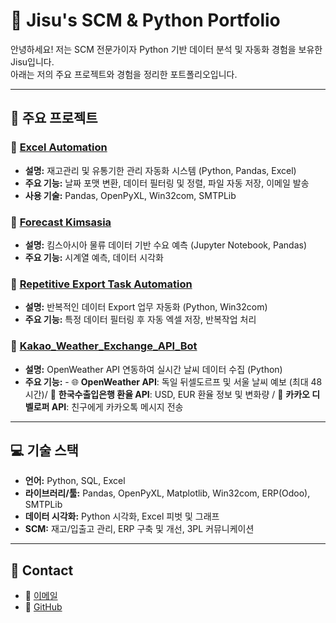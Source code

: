 # 🌊 Jisu's SCM & Python Portfolio

안녕하세요! 저는 SCM 전문가이자 Python 기반 데이터 분석 및 자동화 경험을 보유한 Jisu입니다.  
아래는 저의 주요 프로젝트와 경험을 정리한 포트폴리오입니다.

---

## 📌 주요 프로젝트

### 🔹 [Excel Automation](https://github.com/jisuseo/Excel_automation)
- **설명:** 재고관리 및 유통기한 관리 자동화 시스템 (Python, Pandas, Excel)
- **주요 기능:** 날짜 포맷 변환, 데이터 필터링 및 정렬, 파일 자동 저장, 이메일 발송
- **사용 기술:** Pandas, OpenPyXL, Win32com, SMTPLib

### 🔹 [Forecast Kimsasia](https://github.com/jisuseo/forecast_kimsasia)
- **설명:** 킴스아시아 물류 데이터 기반 수요 예측 (Jupyter Notebook, Pandas)
- **주요 기능:** 시계열 예측, 데이터 시각화

### 🔹 [Repetitive Export Task Automation](https://github.com/jisuseo/Repetitive_Export_Task_Automation)
- **설명:** 반복적인 데이터 Export 업무 자동화 (Python, Win32com)
- **주요 기능:** 특정 데이터 필터링 후 자동 엑셀 저장, 반복작업 처리

### 🔹 [Kakao_Weather_Exchange_API_Bot](https://github.com/jisuseo/Kakao_Weather_Exchange_API_Bot)
- **설명:** OpenWeather API 연동하여 실시간 날씨 데이터 수집 (Python)
- **주요 기능:** - 🌐 **OpenWeather API**: 독일 뒤셀도르프 및 서울 날씨 예보 (최대 48시간)/ 💱 **한국수출입은행 환율 API**: USD, EUR 환율 정보 및 변화량 / 📢 **카카오 디벨로퍼 API**: 친구에게 카카오톡 메시지 전송
---

## 💻 기술 스택
- **언어:** Python, SQL, Excel
- **라이브러리/툴:** Pandas, OpenPyXL, Matplotlib, Win32com, ERP(Odoo), SMTPLib
- **데이터 시각화:** Python 시각화, Excel 피벗 및 그래프
- **SCM:** 재고/입출고 관리, ERP 구축 및 개선, 3PL 커뮤니케이션

---

## 🌟 Contact
- 📧 [이메일](mailto:heyho0929@gmail.com)
- 🔗 [GitHub](https://github.com/jisuseo)

